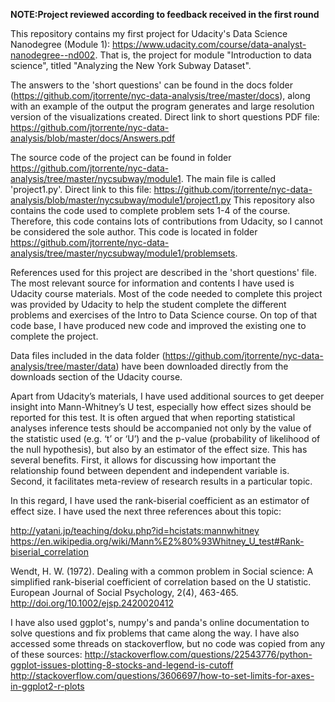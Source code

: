 <b>NOTE:Project reviewed according to feedback received in the first round</b>

This repository contains my first project for Udacity's Data Science Nanodegree (Module 1): https://www.udacity.com/course/data-analyst-nanodegree--nd002. That is, the project for module "Introduction to data science", titled "Analyzing the New York Subway Dataset".

The answers to the 'short questions' can be found in the docs folder (https://github.com/jtorrente/nyc-data-analysis/tree/master/docs), along with an example of the output the program generates and large resolution version of the visualizations created.
Direct link to short questions PDF file:
https://github.com/jtorrente/nyc-data-analysis/blob/master/docs/Answers.pdf

The source code of the project can be found in folder https://github.com/jtorrente/nyc-data-analysis/tree/master/nycsubway/module1. The main file is called 'project1.py'. Direct link to this file:
https://github.com/jtorrente/nyc-data-analysis/blob/master/nycsubway/module1/project1.py
This repository also contains the code used to complete problem sets 1-4 of the course. Therefore, this code contains lots of contributions from Udacity, so I cannot be considered the sole author. This code is located in folder https://github.com/jtorrente/nyc-data-analysis/tree/master/nycsubway/module1/problemsets.

References used for this project are described in the 'short questions' file. 
The most relevant source for information and contents I have used is Udacity course materials. Most of the code needed to complete this project was provided by Udacity to help the student complete the different problems and exercises of the Intro to Data Science course. On top of that code base, I have produced new code and improved the existing one to complete the project. 

Data files included in the data folder (https://github.com/jtorrente/nyc-data-analysis/tree/master/data) have been downloaded directly from the downloads section of the Udacity course. 

Apart from Udacity’s materials, I have used additional sources to get deeper insight into Mann-Whitney’s U test, especially how effect sizes should be reported for this test. It is often argued that when reporting statistical analyses inference tests should be accompanied not only by the value of the statistic used (e.g. ‘t’ or ‘U’) and the p-value (probability of likelihood of the null hypothesis), but also by an estimator of the effect size. This has several benefits. First, it allows for discussing how important the relationship found between dependent and independent variable is. Second, it facilitates meta-review of research results in a particular topic. 

In this regard, I have used the rank-biserial coefficient as an estimator of effect size. I have used the next three references about this topic:

http://yatani.jp/teaching/doku.php?id=hcistats:mannwhitney
https://en.wikipedia.org/wiki/Mann%E2%80%93Whitney_U_test#Rank-biserial_correlation

Wendt, H. W. (1972). Dealing with a common problem in Social science: A simplified rank-biserial coefficient of correlation based on the U statistic. European Journal of Social Psychology, 2(4), 463-465. http://doi.org/10.1002/ejsp.2420020412

I have also used ggplot's, numpy's and panda's online documentation to solve questions and fix problems that came along the way. I have also accessed some threads on stackoverflow, but no code was copied from any of these sources:
http://stackoverflow.com/questions/22543776/python-ggplot-issues-plotting-8-stocks-and-legend-is-cutoff
http://stackoverflow.com/questions/3606697/how-to-set-limits-for-axes-in-ggplot2-r-plots